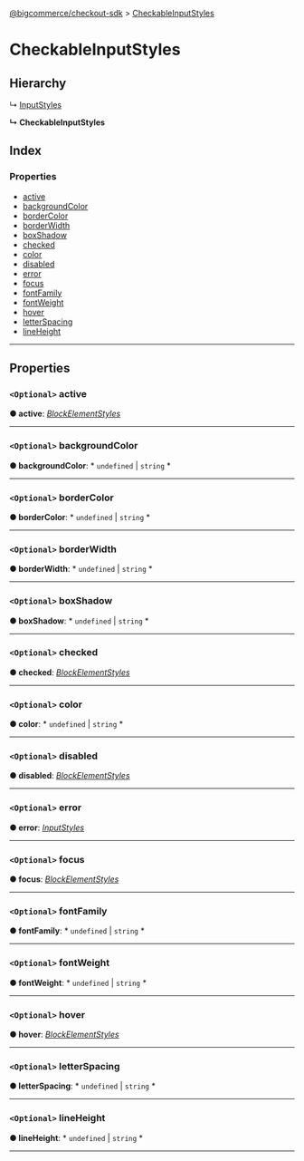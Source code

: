 [@bigcommerce/checkout-sdk](../README.md) > [CheckableInputStyles](../interfaces/checkableinputstyles.md)

# CheckableInputStyles

## Hierarchy

↳  [InputStyles](inputstyles.md)

**↳ CheckableInputStyles**

## Index

### Properties

* [active](checkableinputstyles.md#active)
* [backgroundColor](checkableinputstyles.md#backgroundcolor)
* [borderColor](checkableinputstyles.md#bordercolor)
* [borderWidth](checkableinputstyles.md#borderwidth)
* [boxShadow](checkableinputstyles.md#boxshadow)
* [checked](checkableinputstyles.md#checked)
* [color](checkableinputstyles.md#color)
* [disabled](checkableinputstyles.md#disabled)
* [error](checkableinputstyles.md#error)
* [focus](checkableinputstyles.md#focus)
* [fontFamily](checkableinputstyles.md#fontfamily)
* [fontWeight](checkableinputstyles.md#fontweight)
* [hover](checkableinputstyles.md#hover)
* [letterSpacing](checkableinputstyles.md#letterspacing)
* [lineHeight](checkableinputstyles.md#lineheight)

---

## Properties

<a id="active"></a>

### `<Optional>` active

**● active**: *[BlockElementStyles](blockelementstyles.md)*

___
<a id="backgroundcolor"></a>

### `<Optional>` backgroundColor

**● backgroundColor**: * `undefined` &#124; `string`
*

___
<a id="bordercolor"></a>

### `<Optional>` borderColor

**● borderColor**: * `undefined` &#124; `string`
*

___
<a id="borderwidth"></a>

### `<Optional>` borderWidth

**● borderWidth**: * `undefined` &#124; `string`
*

___
<a id="boxshadow"></a>

### `<Optional>` boxShadow

**● boxShadow**: * `undefined` &#124; `string`
*

___
<a id="checked"></a>

### `<Optional>` checked

**● checked**: *[BlockElementStyles](blockelementstyles.md)*

___
<a id="color"></a>

### `<Optional>` color

**● color**: * `undefined` &#124; `string`
*

___
<a id="disabled"></a>

### `<Optional>` disabled

**● disabled**: *[BlockElementStyles](blockelementstyles.md)*

___
<a id="error"></a>

### `<Optional>` error

**● error**: *[InputStyles](inputstyles.md)*

___
<a id="focus"></a>

### `<Optional>` focus

**● focus**: *[BlockElementStyles](blockelementstyles.md)*

___
<a id="fontfamily"></a>

### `<Optional>` fontFamily

**● fontFamily**: * `undefined` &#124; `string`
*

___
<a id="fontweight"></a>

### `<Optional>` fontWeight

**● fontWeight**: * `undefined` &#124; `string`
*

___
<a id="hover"></a>

### `<Optional>` hover

**● hover**: *[BlockElementStyles](blockelementstyles.md)*

___
<a id="letterspacing"></a>

### `<Optional>` letterSpacing

**● letterSpacing**: * `undefined` &#124; `string`
*

___
<a id="lineheight"></a>

### `<Optional>` lineHeight

**● lineHeight**: * `undefined` &#124; `string`
*

___

